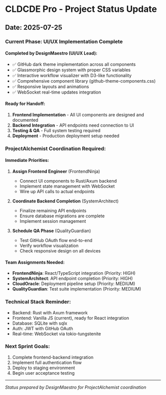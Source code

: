 # CLDCDE Pro - Project Status Update
## Date: 2025-07-25

### Current Phase: UI/UX Implementation Complete

#### Completed by DesignMaestro (UI/UX Lead):
- ✅ GitHub dark theme implementation across all components
- ✅ Glassmorphic design system with proper CSS variables
- ✅ Interactive workflow visualizer with D3-like functionality
- ✅ Comprehensive component library (github-theme-components.css)
- ✅ Responsive layouts and animations
- ✅ WebSocket real-time updates integration

#### Ready for Handoff:
1. **Frontend Implementation** - All UI components are designed and documented
2. **Backend Integration** - API endpoints need connection to UI
3. **Testing & QA** - Full system testing required
4. **Deployment** - Production deployment setup needed

### ProjectAlchemist Coordination Required:

#### Immediate Priorities:
1. **Assign Frontend Engineer** (FrontendNinja)
   - Connect UI components to Rust/Axum backend
   - Implement state management with WebSocket
   - Wire up API calls to actual endpoints

2. **Coordinate Backend Completion** (SystemArchitect)
   - Finalize remaining API endpoints
   - Ensure database migrations are complete
   - Implement session management

3. **Schedule QA Phase** (QualityGuardian)
   - Test GitHub OAuth flow end-to-end
   - Verify workflow visualization
   - Check responsive design on all devices

#### Team Assignments Needed:
- **FrontendNinja**: React/TypeScript integration (Priority: HIGH)
- **SystemArchitect**: API endpoint completion (Priority: HIGH)
- **CloudOracle**: Deployment pipeline setup (Priority: MEDIUM)
- **QualityGuardian**: Test suite implementation (Priority: MEDIUM)

### Technical Stack Reminder:
- Backend: Rust with Axum framework
- Frontend: Vanilla JS (current), ready for React integration
- Database: SQLite with sqlx
- Auth: JWT with GitHub OAuth
- Real-time: WebSocket via tokio-tungstenite

### Next Sprint Goals:
1. Complete frontend-backend integration
2. Implement full authentication flow
3. Deploy to staging environment
4. Begin user acceptance testing

---
*Status prepared by DesignMaestro for ProjectAlchemist coordination*